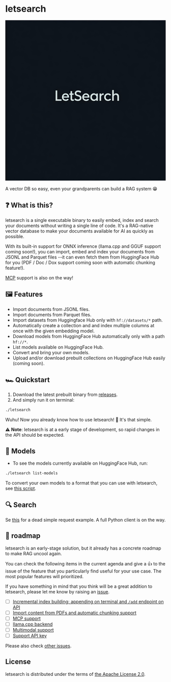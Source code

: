 # letsearch
![logo](./assets/logo.jpg)

A vector DB so easy, even your grandparents can build a RAG system 😁

## ❓ What is this?
letsearch is a single executable binary to easily embed, index and search your documents without writing a single line of code. It's a RAG-native vector database to make your documents available for AI as quickly as possible.

With its built-in support for ONNX inference (llama.cpp and GGUF support coming soon!), you can import, embed and index your documents from JSONL and Parquet files --it can even fetch them from HuggingFace Hub for you (PDF / Doc / Dox support coming soon with automatic chunking feature!).

[MCP](https://modelcontextprotocol.io/introduction) support is also on the way!

## 🖼️ Features
- Import documents from JSONL files.
- Import documents from Parquet files.
- Import datasets from Huggingface Hub only with `hf://datasets/*` path.
- Automatically create a collection and and index multiple columns at once with the given embedding model.
- Download models from HuggingFace Hub automatically only with a path `hf://*`.
- List models available on HuggingFace Hub.
- Convert and bring your own models.
- Upload and/or download prebuilt collections on HuggingFace Hub easily (coming soon).

## 🏎️ Quickstart
1. Download the latest prebuilt binary from [releases](https://github.com/monatis/letsearch/releases).
2. And simply run it on terminal:

```sh
./letsearch
```

Wuhu! Now you already know how to use letsearch! 🙋 It's that simple.

⚠️ **Note**: letsearch is at a early stage of development, so rapid changes in the API should be expected.

## 🧮 Models
- To see the models currently available on HuggingFace Hub, run:

```sh
./letsearch list-models
```

To convert your own models to a format that you can use with letsearch, see [this script](./scripts/export_to_onnx.py).

## 🔍 Search
Se [this](./scripts/test.py) for a dead simple request example. A full Python client is on the way.

## 🧭 roadmap
letsearch is an early-stage solution, but it already has a concrete roadmap to make RAG uncool again.

You can check the following items in the current agenda and give a 👍 to the issue of the feature that you particularly find useful for your use case.
The most popular features will prioritized.

If you have something in mind that you think will be a great addition to letsearch, please let me know by raising an [issue](https://github.com/monatis/letsearch/issues/new).

- [ ] [Incremental index building: appending on terminal and `/add` endpoint on API](https://github.com/monatis/letsearch/issues/9)
- [ ] [Import content from PDFs and automatic chunking support](https://github.com/monatis/letsearch/10)
- [ ] [MCP support](https://github.com/monatis/letsearch/11)
- [ ] [llama.cpp backend](https://github.com/monatis/letsearch/issues/12)
- [ ] [Multimodal support](https://github.com/monatis/letsearch/issues/13)
- [ ] [Support API key](https://github.com/monatis/letsearch/issues/14)

Please also check [other issues](https://github.com/monatis/letsearch/issues).

## License
letsearch is distributed under the terms of [the Apache License 2.0](https://github.com/monatis/letsearch).
